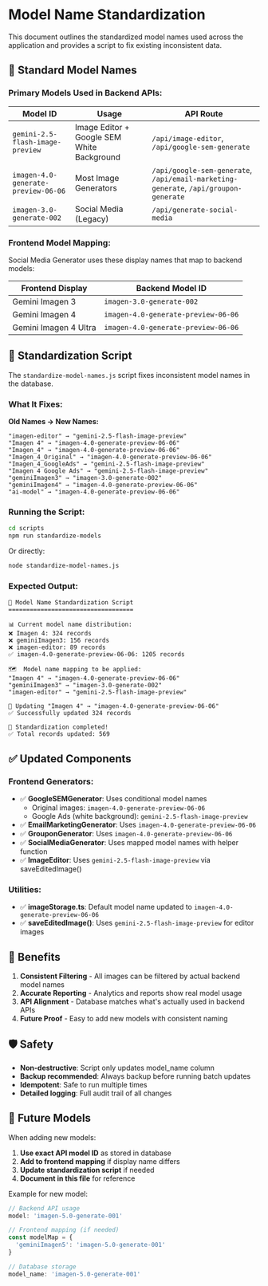 # Model Name Standardization

This document outlines the standardized model names used across the application and provides a script to fix existing inconsistent data.

## 🎯 Standard Model Names

### **Primary Models Used in Backend APIs:**

| **Model ID** | **Usage** | **API Route** |
|--------------|-----------|---------------|
| `gemini-2.5-flash-image-preview` | Image Editor + Google SEM White Background | `/api/image-editor`, `/api/google-sem-generate` |
| `imagen-4.0-generate-preview-06-06` | Most Image Generators | `/api/google-sem-generate`, `/api/email-marketing-generate`, `/api/groupon-generate` |
| `imagen-3.0-generate-002` | Social Media (Legacy) | `/api/generate-social-media` |

### **Frontend Model Mapping:**

Social Media Generator uses these display names that map to backend models:

| **Frontend Display** | **Backend Model ID** |
|---------------------|----------------------|
| Gemini Imagen 3 | `imagen-3.0-generate-002` |
| Gemini Imagen 4 | `imagen-4.0-generate-preview-06-06` |
| Gemini Imagen 4 Ultra | `imagen-4.0-generate-preview-06-06` |

## 🔧 Standardization Script

The `standardize-model-names.js` script fixes inconsistent model names in the database.

### **What It Fixes:**

**Old Names → New Names:**
```
"imagen-editor" → "gemini-2.5-flash-image-preview"
"Imagen 4" → "imagen-4.0-generate-preview-06-06"
"Imagen_4" → "imagen-4.0-generate-preview-06-06"
"Imagen_4_Original" → "imagen-4.0-generate-preview-06-06" 
"Imagen_4_GoogleAds" → "gemini-2.5-flash-image-preview"
"Imagen 4 Google Ads" → "gemini-2.5-flash-image-preview"
"geminiImagen3" → "imagen-3.0-generate-002"
"geminiImagen4" → "imagen-4.0-generate-preview-06-06"
"ai-model" → "imagen-4.0-generate-preview-06-06"
```

### **Running the Script:**

```bash
cd scripts
npm run standardize-models
```

Or directly:
```bash
node standardize-model-names.js
```

### **Expected Output:**

```
🚀 Model Name Standardization Script
===================================

📊 Current model name distribution:
❌ Imagen 4: 324 records
❌ geminiImagen3: 156 records  
❌ imagen-editor: 89 records
✅ imagen-4.0-generate-preview-06-06: 1205 records

🗺️  Model name mapping to be applied:
"Imagen 4" → "imagen-4.0-generate-preview-06-06"
"geminiImagen3" → "imagen-3.0-generate-002"
"imagen-editor" → "gemini-2.5-flash-image-preview"

📝 Updating "Imagen 4" → "imagen-4.0-generate-preview-06-06"
✅ Successfully updated 324 records

🎉 Standardization completed!
✅ Total records updated: 569
```

## ✅ Updated Components

### **Frontend Generators:**
- ✅ **GoogleSEMGenerator**: Uses conditional model names
  - Original images: `imagen-4.0-generate-preview-06-06`
  - Google Ads (white background): `gemini-2.5-flash-image-preview`
- ✅ **EmailMarketingGenerator**: Uses `imagen-4.0-generate-preview-06-06`
- ✅ **GrouponGenerator**: Uses `imagen-4.0-generate-preview-06-06`
- ✅ **SocialMediaGenerator**: Uses mapped model names with helper function
- ✅ **ImageEditor**: Uses `gemini-2.5-flash-image-preview` via saveEditedImage()

### **Utilities:**
- ✅ **imageStorage.ts**: Default model name updated to `imagen-4.0-generate-preview-06-06`
- ✅ **saveEditedImage()**: Uses `gemini-2.5-flash-image-preview` for editor images

## 🎯 Benefits

1. **Consistent Filtering** - All images can be filtered by actual backend model names
2. **Accurate Reporting** - Analytics and reports show real model usage
3. **API Alignment** - Database matches what's actually used in backend APIs
4. **Future Proof** - Easy to add new models with consistent naming

## 🛡️ Safety

- **Non-destructive**: Script only updates model_name column
- **Backup recommended**: Always backup before running batch updates
- **Idempotent**: Safe to run multiple times
- **Detailed logging**: Full audit trail of all changes

## 🔮 Future Models

When adding new models:
1. **Use exact API model ID** as stored in database
2. **Add to frontend mapping** if display name differs
3. **Update standardization script** if needed
4. **Document in this file** for reference

Example for new model:
```typescript
// Backend API usage
model: 'imagen-5.0-generate-001'

// Frontend mapping (if needed)
const modelMap = {
  'geminiImagen5': 'imagen-5.0-generate-001'
}

// Database storage
model_name: 'imagen-5.0-generate-001'
```
